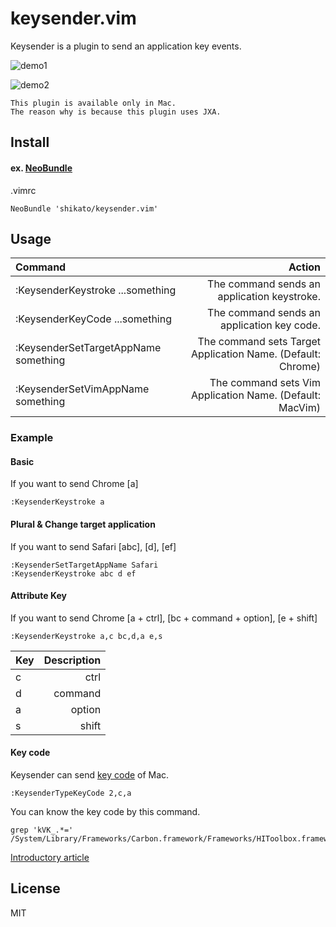 # keysender.vim
Keysender is a plugin to send an application key events.

![demo1](https://qiita-image-store.s3.amazonaws.com/0/47437/2ab5c30c-ec0a-61a8-7174-24a9bd983b8d.gif) 

![demo2](https://qiita-image-store.s3.amazonaws.com/0/47437/786ff3ab-5b09-9169-2653-7619043a4196.gif)

``` 
This plugin is available only in Mac.
The reason why is because this plugin uses JXA.
```

## Install
#### ex. [NeoBundle](https://github.com/Shougo/neobundle.vim)
.vimrc
```
NeoBundle 'shikato/keysender.vim'
```

## Usage
| Command | Action |
|:-----------|------------:|
| :KeysenderKeystroke ...something|The command sends an application keystroke. |
| :KeysenderKeyCode ...something|The command sends an application key code.|
| :KeysenderSetTargetAppName something |The command sets Target Application Name. (Default: Chrome)|
| :KeysenderSetVimAppName something |The command sets Vim Application Name. (Default: MacVim)|

### Example

#### Basic
If you want to send Chrome [a]
```
:KeysenderKeystroke a
```
#### Plural & Change target application
If you want to send Safari [abc], [d], [ef] 
```
:KeysenderSetTargetAppName Safari
:KeysenderKeystroke abc d ef
```
#### Attribute Key
If you want to send Chrome [a + ctrl], [bc + command + option], [e + shift] 
```
:KeysenderKeystroke a,c bc,d,a e,s
```

| Key | Description |
|:-----------|------------:|
| c|ctrl |
| d |command |
| a |option |
| s |shift |

#### Key code
Keysender can send [key code](http://hyslog.com/blog/2012/06/25/569) of Mac.
```
:KeysenderTypeKeyCode 2,c,a
```
You can know the key code by this command.
```
grep 'kVK_.*=' /System/Library/Frameworks/Carbon.framework/Frameworks/HIToolbox.framework/Headers/Events.h
```

[Introductory article](http://qiita.com/shikato/items/2e8af1330e3ac8949279)

## License
MIT
